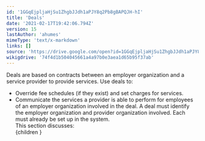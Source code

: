 ```yaml
---
id: '1GGqEjpljaHjSu1ZhgbJJdh1aPJY8q2Pb8gBAPQJH-hI'
title: 'Deals'
date: '2021-02-17T19:42:06.794Z'
version: 15
lastAuthor: 'ahumes'
mimeType: 'text/x-markdown'
links: []
source: 'https://drive.google.com/open?id=1GGqEjpljaHjSu1ZhgbJJdh1aPJY8q2Pb8gBAPQJH-hI'
wikigdrive: '74f4d1b504045661a4a97b0e3aea1d65b95f37ab'
---
```

Deals are based on contracts between an employer organization and a service provider to provide services. Use deals to:
* Override fee schedules (if they exist) and set charges for services.
* Communicate the services a provider is able to perform for employees of an employer organization involved in the deal.
A deal must identify the employer organization and provider organization involved. Each must already be set up in the system.  
This section discusses:  
{children }
